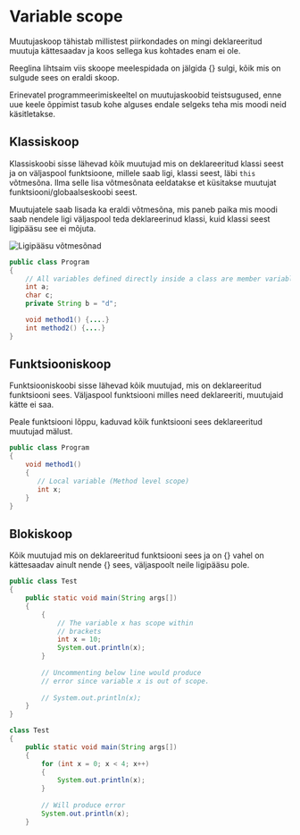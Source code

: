 # Variable scope

Muutujaskoop tähistab millistest piirkondades on mingi deklareeritud muutuja kättesaadav 
ja koos sellega kus kohtades enam ei ole.

Reeglina lihtsaim viis skoope meelespidada on jälgida {} sulgi, kõik mis on sulgude sees on
eraldi skoop.

Erinevatel programmeerimiskeeltel on muutujaskoobid teistsugused, enne uue keele õppimist
tasub kohe alguses endale selgeks teha mis moodi neid käsitletakse.

## Klassiskoop

Klassiskoobi sisse lähevad kõik muutujad mis on deklareeritud klassi seest ja on väljaspool
funktsioone, millele saab ligi, klassi seest, läbi ```this``` võtmesõna. Ilma selle lisa võtmesõnata
eeldatakse et küsitakse muutujat funktsiooni/globaalseskoobi seest.

Muutujatele saab lisada ka eraldi võtmesõna, mis paneb paika mis moodi saab nendele ligi väljaspool
teda deklareerinud klassi, kuid klassi seest ligipääsu see ei mõjuta.

![Ligipääsu võtmesõnad](http://net-informations.com/java/basics/img/access-modifier.png)

```java
public class Program
{
    // All variables defined directly inside a class are member variables
    int a;
    char c;
    private String b = "d";

    void method1() {....}
    int method2() {....}
}
```

## Funktsiooniskoop

Funktsiooniskoobi sisse lähevad kõik muutujad, mis on deklareeritud funktsiooni sees.
Väljaspool funktsiooni milles need deklareeriti, muutujaid kätte ei saa.

Peale funktsiooni lõppu, kaduvad kõik funktsiooni sees deklareeritud muutujad mälust.

```java
public class Program
{
    void method1() 
    {
       // Local variable (Method level scope)
       int x;
    }
}
```

## Blokiskoop

Kõik muutujad mis on deklareeritud funktsiooni sees ja on {} vahel 
on kättesaadav ainult nende {} sees, väljaspoolt neile ligipääsu pole.

```java
public class Test 
{ 
    public static void main(String args[]) 
    { 
        { 
            // The variable x has scope within 
            // brackets 
            int x = 10; 
            System.out.println(x); 
        } 
          
        // Uncommenting below line would produce 
        // error since variable x is out of scope. 
  
        // System.out.println(x);  
    } 
} 

```

```java
class Test 
{ 
    public static void main(String args[]) 
    { 
        for (int x = 0; x < 4; x++) 
        { 
            System.out.println(x); 
        } 
  
        // Will produce error 
        System.out.println(x); 
    } 
```


